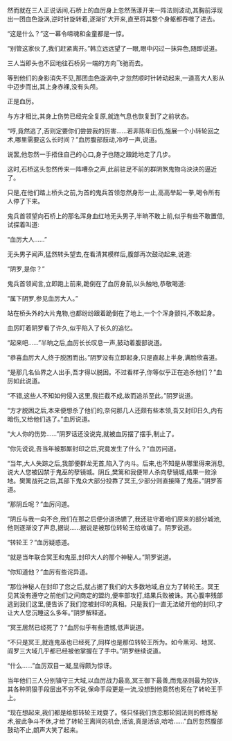 
然而就在三人正说话间,石桥上的血厉身上忽然荡漾开来一阵法则波动,其胸前浮现出一团血色漩涡,逆时针旋转着,逐渐扩大开来,直至将其整个身躯都吞噬了进去。

“这是什么？”这一幕令啼魂和金童都是一惊。

“别管这家伙了,我们赶紧离开。”韩立远远望了一眼,眼中闪过一抹异色,随即说道。

三人当即头也不回地往石桥另一端的方向飞驰而去。

等到他们的身影消失不见,那团血色漩涡中,才忽然顺时针转动起来,一道高大人影从中迈步而出,其上身赤裸,没有头颅。

正是血厉。

与方才相比,其身上伤势已经完全复原,就连气息也恢复到了之前状态。

“哼,竟然逃了,否则定要你们尝尝我的厉害……若非陈年旧伤,施展一个小转轮回之术,哪里需要这么长时间？”血厉腹部鼓动,冷哼一声,说道。

说罢,他忽然一手捂住自己的心口,身子也随之踉跄地走了几步。

这时,石桥这头忽然传来一阵嘈杂之声,此前驻足不前的群阴煞鬼物乌泱泱的逼近了。

只是,在他们踏上桥头之前,为首的鬼兵首领忽然身形一止,高高举起一拳,喝令所有人停了下来。

鬼兵首领望向石桥上的那名浑身血红地无头男子,半晌不敢上前,似乎有些不敢置信,试探着叫道:

“血厉大人……”

无头男子闻声,猛然转头望去,在看清其模样后,腹部再次鼓动起来,说道:

“阴罗,是你？”

鬼兵首领闻言,立即跑上前来,跪倒在了血厉身前,以头触地,恭敬喝道:

“属下阴罗,参见血厉大人。”

站在桥头外的大片鬼物,也都纷纷跟着跪倒在了地上,一个个浑身颤抖,不敢起身。

血厉盯着阴罗看了许久,似乎陷入了长久的追忆。

“起来吧……”半晌之后,血厉长长叹息一声,鼓动着腹部说道。

“恭喜血厉大人,终于脱困而出。”阴罗没有立即起身,只是直起上半身,满脸欣喜道。

“是那几名仙界之人出手,吾才得以脱困。不过看样子,你等似乎正在追杀他们？”血厉如此说道。

“不错,这些人不知如何侵入这里,我拦截不成,故而追杀至此。”阴罗说道。

“方才脱困之后,本来便想杀了他们的,奈何那几人还颇有些本领,吾又封印日久,内有暗伤,又给他们逃了。”血厉说道。

“大人你的伤势……”阴罗话还没说完,就被血厉摆了摆手,制止了。

“你先说说,吾当年被那厮封印之后,究竟发生了什么？”血厉问道。

“当年,大人失踪之后,我部便群龙无首,陷入了内斗。后来,也不知是从哪里得来消息,说大人您被囚禁于鬼巫的孽镜城。阴丘,樊篱和我便带人杀向孽镜城,结果一败涂地。樊篱战死之后,其部下鬼众大部分投靠了冥王,少部分则直接降了鬼巫。”阴罗答道。

“那阴丘呢？”血厉问道。

“阴丘与我一向不合,我们在那之后便分道扬镳了,我还驻守着咱们原来的部分城池,他则逐渐没了声息,据说……据说是被那位转轮王给收编了。阴罗说道。

“转轮王？”血厉疑惑道。

“就是当年联合冥王和鬼巫,封印大人的那个神秘人。”阴罗说道。

“你知道他？”血厉有些诧异道。

“那位神秘人在封印了您之后,就占据了我们的大多数地域,自立为了转轮王。冥王见其没有遵守之前他们之间商定的盟约,便率部攻打,结果兵败被诛。其心腹率残部逃到我们这里,便告诉了我们您被封印的真相。只是我们一直无法破开他的封印,才让大人您沉睡这么多年。”阴罗解释道。

“冥王居然已经死了？”血厉似乎有些遗憾,低声说道。

“不只是冥王,就连鬼巫也已经死了,同样也是那位转轮王所为。如今黑河、地冥、阎罗三大域几乎都已经被他掌握在了手中。”阴罗继续说道。

“什么……”血厉双目一凝,显得颇为惊讶。

当年他们三人分别镇守三大域,以血厉战力最高,冥王御下最善,而鬼巫则最为狡诈,其各种阴狠手段层出不穷不说,保命手段更是一流,没想到他竟然也死在了转轮王手上。

“现在想起来,我们都是给那转轮王戏耍了。怪只怪我们贪恋那轮回法则的修炼秘术,彼此争斗不休,才给了转轮王离间的机会,活该,真是活该,哈哈……”血厉忽然腹部鼓动不止,朗声大笑了起来。